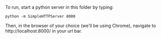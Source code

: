 To run, start a python server in this folder by typing:

`python -m SimpleHTTPServer 8000`

Then, in the browser of your choice (we'll be using Chrome), navigate to http://localhost:8000/ in your url bar.